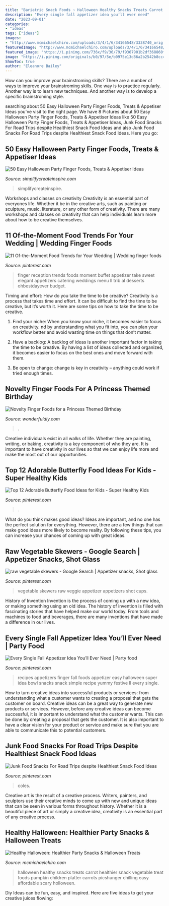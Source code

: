 ```yaml
---
title: "Bariatric Snack Foods ~ Halloween Healthy Snacks Treats Carrot Healthier Snack Vegetable Treat Foods Pumpkin Children Platter Carrots Picshunger Chilling Easy Affordable Scary Holloween"
description: "Every single fall appetizer idea you’ll ever need"
date: "2023-09-01"
categories:
- "ideas"
tags: ["ideas"]
images:
- "http://www.mcmichaelchiro.com/uploads/3/4/1/6/34166548/3338740_orig.jpg"
featuredImage: "http://www.mcmichaelchiro.com/uploads/3/4/1/6/34166548/3338740_orig.jpg"
featured_image: "https://i.pinimg.com/736x/f9/36/79/f9367901b2df368860fe735d62296e7e.jpg"
image: "https://i.pinimg.com/originals/b0/97/5e/b0975e13d86a2b2542b8cc4be70ebe45.jpg"
ShowToc: true
author: "Eleanore Bailey"
---
```



How can you improve your brainstroming skills?
There are a number of ways to improve your brainstroming skills. One way is to practice regularly. Another way is to learn new techniques. And another way is to develop a specific brainstroming style.

	

		
searching about 50 Easy Halloween Party Finger Foods, Treats &amp; Appetiser Ideas you've visit to the right page. We have 8 Pictures about 50 Easy Halloween Party Finger Foods, Treats &amp; Appetiser Ideas like 50 Easy Halloween Party Finger Foods, Treats &amp; Appetiser Ideas, Junk Food Snacks For Road Trips despite Healthiest Snack Food Ideas and also Junk Food Snacks For Road Trips despite Healthiest Snack Food Ideas. Here you go:
		
    
## 50 Easy Halloween Party Finger Foods, Treats &amp; Appetiser Ideas

<img loading=lazy src="https://www.simplifycreateinspire.com/wp-content/uploads/2021/05/web-Halloween-Snack-Board-close-up-810x1080.jpeg" onerror="this.onerror=null;this.src='https://tse1.mm.bing.net/th?id=OIP.NJ8-nhEb_n55GkB6YdboWQHaJ4&amp;pid=15.1';" alt="50 Easy Halloween Party Finger Foods, Treats &amp; Appetiser Ideas">

_Source: simplifycreateinspire.com_

>simplifycreateinspire. 

	

Workshops and classes on creativity
Creativity is an essential part of everyones life. Whether it be in the creative arts, such as painting or sculpture, music, literature, or any other form of creativity. There are many workshops and classes on creativity that can help individuals learn more about how to be creative themselves.

    
## 11 Of-the-Moment Food Trends For Your Wedding | Wedding Finger Foods

<img loading=lazy src="https://i.pinimg.com/originals/b0/97/5e/b0975e13d86a2b2542b8cc4be70ebe45.jpg" onerror="this.onerror=null;this.src='https://tse2.mm.bing.net/th?id=OIP.BBuvBHkbeBz_XHLWXJ0p4wHaJ4&amp;pid=15.1';" alt="11 Of-the-Moment Food Trends for Your Wedding | Wedding finger foods">

_Source: pinterest.com_

>finger reception trends foods moment buffet appetizer take sweet elegant appetizers catering weddings menu ll trib al desserts ohbestdayever budget. 

	

Timing and effort: How do you take the time to be creative?
Creativity is a process that takes time and effort. It can be difficult to find the time to be creative, but it’s worth it. Here are some tips on how to take the time to be creative.
1. Find your niche: When you know your niche, it becomes easier to focus on creativity. nd by understanding what you fit into, you can plan your workflow better and avoid wasting time on things that don’t matter.

2. Have a backlog: A backlog of ideas is another important factor in taking the time to be creative. By having a list of ideas collected and organized, it becomes easier to focus on the best ones and move forward with them.

3. Be open to change: change is key in creativity – anything could work if tried enough times.

    
## Novelty Finger Foods For A Princess Themed Birthday

<img loading=lazy src="https://cdn.wonderfuldiy.com/wp-content/uploads/2016/04/Princess-wand-fruit-skewers.jpg" onerror="this.onerror=null;this.src='https://tse2.mm.bing.net/th?id=OIP.vdPaERcT8BOP_74izbUR9AHaLH&amp;pid=15.1';" alt="Novelty Finger Foods for a Princess Themed Birthday">

_Source: wonderfuldiy.com_

>. 

	

Creative individuals exist in all walks of life. Whether they are painting, writing, or baking, creativity is a key component of who they are. It is important to have creativity in our lives so that we can enjoy life more and make the most out of our opportunities.

    
## Top 12 Adorable Butterfly Food Ideas For Kids - Super Healthy Kids

<img loading=lazy src="https://i.pinimg.com/736x/f9/36/79/f9367901b2df368860fe735d62296e7e.jpg" onerror="this.onerror=null;this.src='https://tse2.mm.bing.net/th?id=OIP.BipLX7Y8GZB8OuBnfYBSfgHaHZ&amp;pid=15.1';" alt="Top 12 Adorable Butterfly Food Ideas for Kids - Super Healthy Kids">

_Source: pinterest.com_

>. 

	

What do you think makes good ideas?
Ideas are important, and no one has the perfect solution for everything. However, there are a few things that can make good ideas more likely to become reality. By following these tips, you can increase your chances of coming up with great ideas.

    
## Raw Vegetable Skewers - Google Search | Appetizer Snacks, Shot Glass

<img loading=lazy src="https://i.pinimg.com/736x/86/ec/75/86ec753c2e9cac2c801f0ee29278a09d--veggie-cups-vegetable-dips.jpg" onerror="this.onerror=null;this.src='https://tse2.mm.bing.net/th?id=OIP.Fxsrl8Li1s5vvyGDAUHp8QHaKx&amp;pid=15.1';" alt="raw vegetable skewers - Google Search | Appetizer snacks, Shot glass">

_Source: pinterest.com_

>vegetable skewers raw veggie appetizer appetizers shot cups. 

	

History of Invention
Invention is the process of coming up with a new idea, or making something using an old idea. The history of invention is filled with fascinating stories that have helped make our world today. From tools and machines to food and beverages, there are many inventions that have made a difference in our lives.

    
## Every Single Fall Appetizer Idea You’ll Ever Need | Party Food

<img loading=lazy src="https://i.pinimg.com/736x/38/68/64/3868649c9ae39853ddbdee26d6fd46cb.jpg" onerror="this.onerror=null;this.src='https://tse3.mm.bing.net/th?id=OIP.sUN0BaLian8TNv8m2obDkQHaLH&amp;pid=15.1';" alt="Every Single Fall Appetizer Idea You’ll Ever Need | Party food">

_Source: pinterest.com_

>recipes appetizers finger fall foods appetizer easy halloween super idea bowl snacks snack simple recipe yummy festive ll every single. 

	

How to turn creative ideas into successful products or services: from understanding what a customer wants to creating a proposal that gets the customer on board.
Creative ideas can be a great way to generate new products or services. However, before any creative ideas can become successful, it is important to understand what the customer wants. This can be done by creating a proposal that gets the customer. It is also important to have a clear vision for your product or service and make sure that you are able to communicate this to potential customers.

    
## Junk Food Snacks For Road Trips Despite Healthiest Snack Food Ideas

<img loading=lazy src="https://i.pinimg.com/736x/f6/4f/2c/f64f2c17ea726dbed2124e2ed72beb3f.jpg" onerror="this.onerror=null;this.src='https://tse3.mm.bing.net/th?id=OIP.3-l5uVwkSVqYpOkT6hCfJQHaHf&amp;pid=15.1';" alt="Junk Food Snacks For Road Trips despite Healthiest Snack Food Ideas">

_Source: pinterest.com_

>coles. 

	

Creative art is the result of a creative process. Writers, painters, and sculptors use their creative minds to come up with new and unique ideas that can be seen in various forms throughout history. Whether it is a beautiful piece of art or simply a creative idea, creativity is an essential part of any creative process.

    
## Healthy Halloween: Healthier Party Snacks &amp; Halloween Treats

<img loading=lazy src="http://www.mcmichaelchiro.com/uploads/3/4/1/6/34166548/3338740_orig.jpg" onerror="this.onerror=null;this.src='https://tse1.mm.bing.net/th?id=OIP.xx0fqwYWCiJxERbRNDUCrAHaGS&amp;pid=15.1';" alt="Healthy Halloween: Healthier Party Snacks &amp; Halloween Treats">

_Source: mcmichaelchiro.com_

>halloween healthy snacks treats carrot healthier snack vegetable treat foods pumpkin children platter carrots picshunger chilling easy affordable scary holloween. 

	

Diy Ideas can be fun, easy, and inspired. Here are five ideas to get your creative juices flowing:

